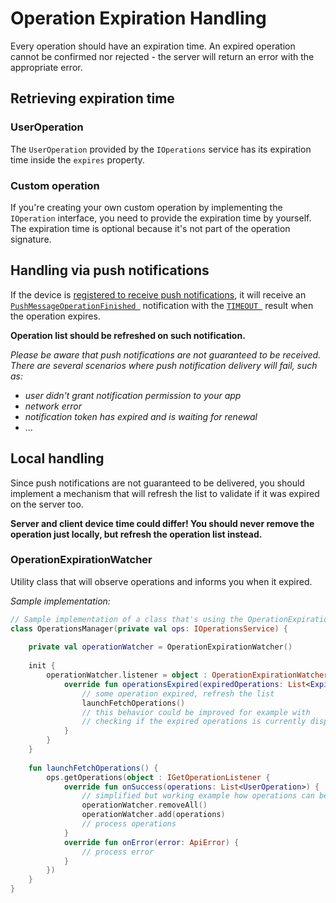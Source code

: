 # Operation Expiration Handling

Every operation should have an expiration time. An expired operation cannot be confirmed nor rejected - the server will return an error with the appropriate error. 

## Retrieving expiration time 

### UserOperation
The `UserOperation` provided by the `IOperations` service has its expiration time inside the `expires` property.

### Custom operation
If you're creating your own custom operation by implementing the `IOperation` interface, you need to provide the expiration time by yourself. The expiration time is optional because it's not part of the operation signature.

## Handling via push notifications

If the device is [registered to receive push notifications](Using-Push-Service.md), it will receive an [`PushMessageOperationFinished `](https://github.com/wultra/mtoken-sdk-android/blob/develop/library/src/main/java/com/wultra/android/mtokensdk/push/PushParser.kt#L80#docucheck-keep-link) notification with the [`TIMEOUT `](https://github.com/wultra/mtoken-sdk-android/blob/develop/library/src/main/java/com/wultra/android/mtokensdk/push/PushParser.kt#L115#docucheck-keep-link) result when the operation expires.

__Operation list should be refreshed on such notification.__


_Please be aware that push notifications are not guaranteed to be received. There are several scenarios where push notification delivery will fail, such as:_

- _user didn't grant notification permission to your app_
- _network error_
- _notification token has expired and is waiting for renewal_
- ...

## Local handling

Since push notifications are not guaranteed to be delivered, you should implement a mechanism that will refresh the list to validate if it was expired on the server too.

__Server and client device time could differ! You should never remove the operation just locally, but refresh the operation list instead.__

### OperationExpirationWatcher

Utility class that will observe operations and informs you when it expired.

_Sample implementation:_

```kotlin
// Sample implementation of a class that's using the OperationExpirationWatcher
class OperationsManager(private val ops: IOperationsService) {
    
    private val operationWatcher = OperationExpirationWatcher()
    
    init {
        operationWatcher.listener = object : OperationExpirationWatcherListener {
            override fun operationsExpired(expiredOperations: List<ExpirableOperation>) {
                // some operation expired, refresh the list
                launchFetchOperations()
                // this behavior could be improved for example with
                // checking if the expired operations is currently displayed etc..
            }
        }
    }
    
    fun launchFetchOperations() {
        ops.getOperations(object : IGetOperationListener {
            override fun onSuccess(operations: List<UserOperation>) {
                // simplified but working example how operations can be observed for expiration
                operationWatcher.removeAll()
                operationWatcher.add(operations)
                // process operations
            }
            override fun onError(error: ApiError) {
                // process error
            }
        })
    }
}

```